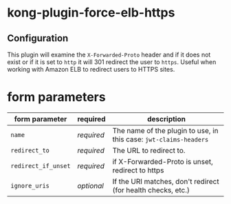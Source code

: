 
# kong-plugin-force-elb-https
## Configuration

This plugin will examine the `X-Forwarded-Proto` header and if it does not exist
or if it is set to `http` it will 301 redirect the user to `https`. Useful
when working with Amazon ELB to redirect users to HTTPS sites.

# form parameters
form parameter|required|description
---|---|---
`name`|*required*|The name of the plugin to use, in this case: `jwt-claims-headers`
`redirect_to`|*required*|The URL to redirect to.
`redirect_if_unset`|*required*|if X-Forwarded-Proto is unset, redirect to https
`ignore_uris`|*optional*|If the URI matches, don't redirect (for health checks, etc.)
